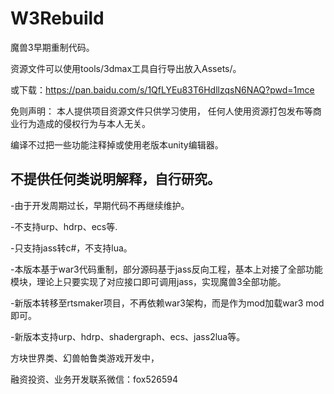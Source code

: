 # W3Rebuild
魔兽3早期重制代码。

资源文件可以使用tools/3dmax工具自行导出放入Assets/。

或下载：https://pan.baidu.com/s/1QfLYEu83T6HdllzqsN6NAQ?pwd=1mce 

免则声明： 本人提供项目资源文件只供学习使用， 任何人使用资源打包发布等商业行为造成的侵权行为与本人无关。

 

编译不过把一些功能注释掉或使用老版本unity编辑器。

不提供任何类说明解释，自行研究。
----------------------------------------------------------------------------------------------


-由于开发周期过长，早期代码不再继续维护。

-不支持urp、hdrp、ecs等.

-只支持jass转c#，不支持lua。

-本版本基于war3代码重制，部分源码基于jass反向工程，基本上对接了全部功能模块，理论上只要实现了对应接口即可调用jass，实现魔兽3全部功能。


 

-新版本转移至rtsmaker项目，不再依赖war3架构，而是作为mod加载war3 mod即可。

-新版本支持urp、hdrp、shadergraph、ecs、jass2lua等。

方块世界类、幻兽帕鲁类游戏开发中，

融资投资、业务开发联系微信：fox526594


